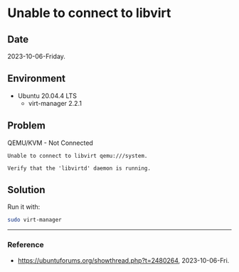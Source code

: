 # Unable to connect to libvirt

## Date

2023-10-06-Friday.

## Environment

* Ubuntu 20.04.4 LTS
  * virt-manager 2.2.1

## Problem

QEMU/KVM - Not Connected

```
Unable to connect to libvirt qemu:///system.

Verify that the 'libvirtd' daemon is running.
```

## Solution

Run it with:

```Bash
sudo virt-manager
```

---

### Reference
- https://ubuntuforums.org/showthread.php?t=2480264, 2023-10-06-Fri.
